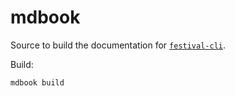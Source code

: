 # mdbook
Source to build the documentation for [`festival-cli`](https://docs.festival.pm/cli).

Build:
```bash
mdbook build
```
